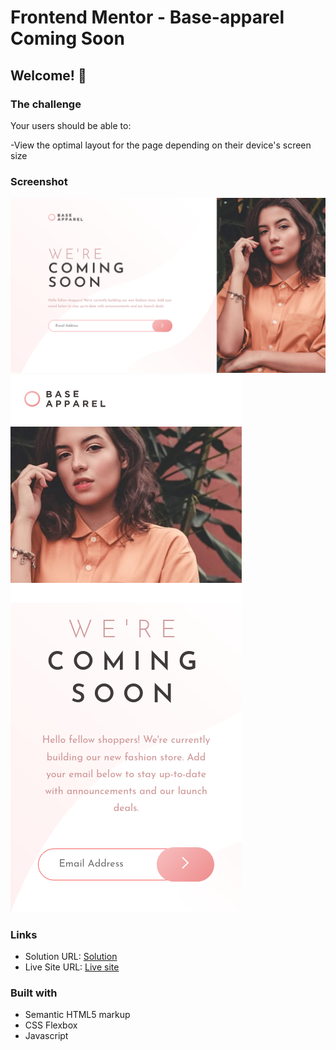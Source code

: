 # Frontend Mentor - Base-apparel Coming Soon

## Welcome! 👋

### The challenge

Your users should be able to:

-View the optimal layout for the page depending on their device's screen size

### Screenshot

![](./desktop-ss.png)
![](./mobile-ss.png)

### Links

- Solution URL: [Solution](https://www.frontendmentor.io/solutions/interactive-rating-component-with-js-_I6-aSso2B)
- Live Site URL: [Live site](https://muazzy.github.io/interactive-rating-component-with-js/)

### Built with

- Semantic HTML5 markup
- CSS Flexbox
- Javascript